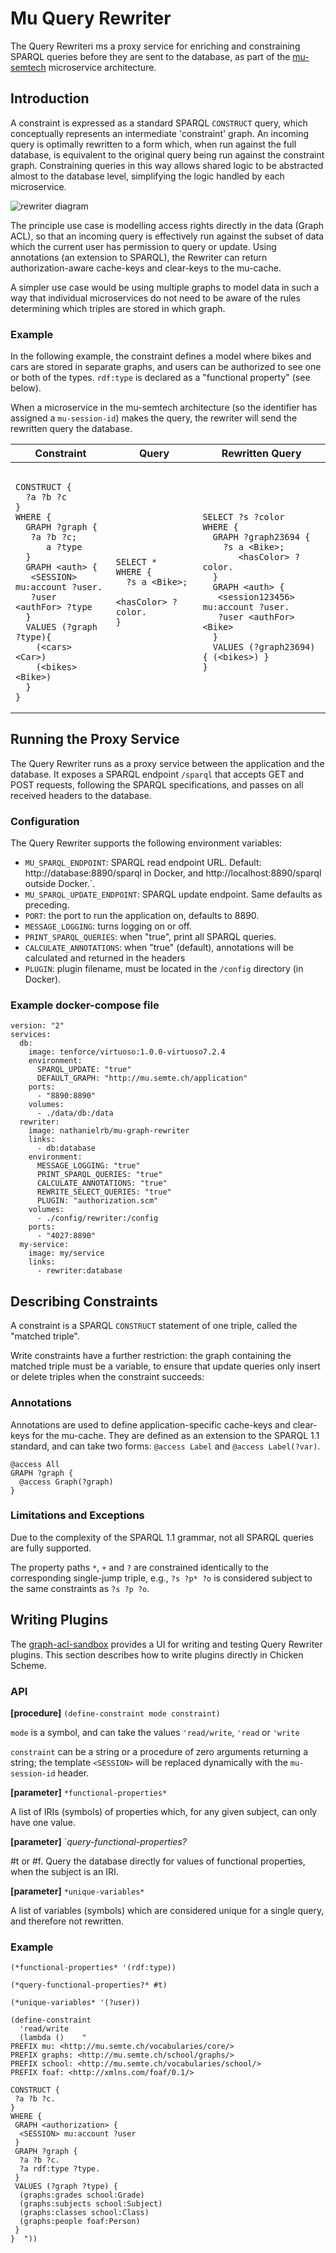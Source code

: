# Mu Query Rewriter

The Query Rewriteri ms a proxy service for enriching and constraining SPARQL queries before they are sent to the database, as part of the [mu-semtech](http://mu.semte.ch) microservice architecture.

## Introduction 

A constraint is expressed as a standard SPARQL `CONSTRUCT` query, which conceptually represents an intermediate 'constraint' graph. An incoming query is optimally rewritten to a form which, when run against the full database, is equivalent to the original query being run against the constraint graph. Constraining queries in this way allows shared logic to be abstracted almost to the database level, simplifying the logic handled by each microservice. 

![rewriter diagram](rewriter.png)

The principle use case is modelling access rights directly in the data (Graph ACL), so that an incoming query is effectively run against the subset of data which the current user has permission to query or update. Using annotations (an extension to SPARQL), the Rewriter can return authorization-aware cache-keys and clear-keys to the mu-cache.

A simpler use case would be using multiple graphs to model data in such a way that individual microservices do not need to be aware of the rules determining which triples are stored in which graph. 

### Example

In the following example, the constraint defines a model where bikes and cars are stored in separate graphs, and users can be authorized to see one or both of the types. `rdf:type` is declared as a "functional property" (see below).

When a microservice in the mu-semtech architecture (so the identifier has assigned a `mu-session-id`) makes the query, the rewriter will send the rewritten query the database.

<table>
 <thead>
  <tr>
   <th>Constraint</th>
   <th>Query</th>
   <th>Rewritten Query</th>
  </tr>
 </thead>
 <tr>
  <td>
<pre><code>
CONSTRUCT {
  ?a ?b ?c
}
WHERE {
  GRAPH ?graph {
   ?a ?b ?c;
      a ?type
  }
  GRAPH &lt;auth&gt; {
   &lt;SESSION&gt; mu:account ?user.
   ?user &lt;authFor&gt; ?type
  }
  VALUES (?graph ?type){
    (&lt;cars&gt; &lt;Car&gt;)
    (&lt;bikes&gt; &lt;Bike&gt;)
  }
}
</code></pre>
  </td>
  <td>
<pre><code>
SELECT *
WHERE {
  ?s a &lt;Bike&gt;;
     &lt;hasColor&gt; ?color.
}
</code></pre>
  </td>
  <td>
<pre><code>
SELECT ?s ?color
WHERE {
  GRAPH ?graph23694 {
    ?s a &lt;Bike&gt;;
       &lt;hasColor&gt; ?color.
  }
  GRAPH &lt;auth&gt; {
   &lt;session123456&gt; mu:account ?user.
   ?user &lt;authFor&gt; &lt;Bike&gt;
  }
  VALUES (?graph23694) { (&lt;bikes&gt;) }
}
</code></pre>
  </td>
 </tr>
</table>

## Running the Proxy Service

The Query Rewriter runs as a proxy service between the application and the database. It exposes a SPARQL endpoint `/sparql` that accepts GET and POST requests, following the SPARQL specifications, and passes on all received headers to the database.

### Configuration

The Query Rewriter supports the following environment variables:

- `MU_SPARQL_ENDPOINT`: SPARQL read endpoint URL. Default: http://database:8890/sparql in Docker, and http://localhost:8890/sparql outside Docker.`.
- `MU_SPARQL_UPDATE_ENDPOINT`: SPARQL update endpoint. Same defaults as preceding.
- `PORT`: the port to run the application on, defaults to 8890.
- `MESSAGE_LOGGING`: turns logging on or off.
- `PRINT_SPARQL_QUERIES`: when "true", print all SPARQL queries.
- `CALCULATE_ANNOTATIONS`: when "true" (default), annotations will be calculated and returned in the headers
- `PLUGIN`: plugin filename, must be located in the `/config` directory (in Docker).

### Example docker-compose file

```
version: "2"
services:
  db:
    image: tenforce/virtuoso:1.0.0-virtuoso7.2.4
    environment:
      SPARQL_UPDATE: "true"
      DEFAULT_GRAPH: "http://mu.semte.ch/application"
    ports:
      - "8890:8890"
    volumes:
      - ./data/db:/data
  rewriter:
    image: nathanielrb/mu-graph-rewriter
    links:
      - db:database
    environment:
      MESSAGE_LOGGING: "true"
      PRINT_SPARQL_QUERIES: "true"
      CALCULATE_ANNOTATIONS: "true"
      REWRITE_SELECT_QUERIES: "true"
      PLUGIN: "authorization.scm"
    volumes:
      - ./config/rewriter:/config
    ports:
      - "4027:8890"
  my-service:
    image: my/service
    links:
      - rewriter:database
```

## Describing Constraints

A constraint is a SPARQL `CONSTRUCT` statement of one triple, called the "matched triple".

Write constraints have a further restriction: the graph containing the matched triple must be a variable, to ensure that update queries only insert or delete triples when the constraint succeeds:

### Annotations

Annotations are used to define application-specific cache-keys and clear-keys for the mu-cache. They are defined as an extension to the SPARQL 1.1 standard, and can take two forms: `@access Label` and `@access Label(?var)`. 

```
@access All
GRAPH ?graph {
  @access Graph(?graph)
}
```

### Limitations and Exceptions

Due to the complexity of the SPARQL 1.1 grammar, not all SPARQL queries are fully supported.

The property paths `*`, `+` and `?` are constrained identically to the corresponding single-jump triple, e.g., `?s ?p* ?o` is considered subject to the same constraints as `?s ?p ?o`.

## Writing Plugins

The [graph-acl-sandbox](https://github.com/nathanielrb/graph-acl-basics/) provides a UI for writing and testing Query Rewriter plugins. This section describes how to write plugins directly in Chicken Scheme. 

### API

**[procedure]** `(define-constraint mode constraint)` 

`mode` is a symbol, and can take the values `'read/write`, `'read` or `'write`

`constraint` can be a string or a procedure of zero arguments returning a string; the template `<SESSION>` will be replaced dynamically with the `mu-session-id` header.

**[parameter]** `*functional-properties*`

A list of IRIs (symbols) of properties which, for any given subject, can only have one value.

**[parameter]** `*query-functional-properties?*

#t or #f. Query the database directly for values of functional properties, when the subject is an IRI.

**[parameter]** `*unique-variables*`

A list of variables (symbols) which are considered unique for a single query, and therefore not rewritten.

### Example 

```
(*functional-properties* '(rdf:type))

(*query-functional-properties?* #t)

(*unique-variables* '(?user))

(define-constraint  
  'read/write 
  (lambda ()    "
PREFIX mu: <http://mu.semte.ch/vocabularies/core/>
PREFIX graphs: <http://mu.semte.ch/school/graphs/>
PREFIX school: <http://mu.semte.ch/vocabularies/school/>
PREFIX foaf: <http://xmlns.com/foaf/0.1/>

CONSTRUCT {
 ?a ?b ?c.
}
WHERE {
 GRAPH <authorization> {
  <SESSION> mu:account ?user
 }
 GRAPH ?graph {
  ?a ?b ?c.
  ?a rdf:type ?type.
 }
 VALUES (?graph ?type) { 
  (graphs:grades school:Grade) 
  (graphs:subjects school:Subject) 
  (graphs:classes school:Class) 
  (graphs:people foaf:Person) 
 }
}  "))
```

